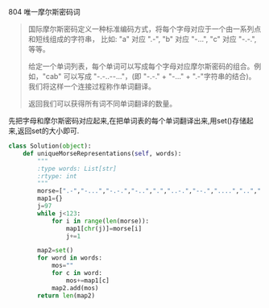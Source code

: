 804 唯一摩尔斯密码词

> 国际摩尔斯密码定义一种标准编码方式，将每个字母对应于一个由一系列点和短线组成的字符串， 比如: "a" 对应 ".-", "b" 对应 "-...", "c" 对应 "-.-.", 等等。
>
> 给定一个单词列表，每个单词可以写成每个字母对应摩尔斯密码的组合。例如，"cab" 可以写成 "-.-..--..."，(即 "-.-." + "-..." + ".-"字符串的结合)。我们将这样一个连接过程称作单词翻译。
>
> 返回我们可以获得所有词不同单词翻译的数量。
>

先把字母和摩尔斯密码对应起来,在把单词表的每个单词翻译出来,用set()存储起来,返回set的大小即可.

```python
class Solution(object):
    def uniqueMorseRepresentations(self, words):
        """
        :type words: List[str]
        :rtype: int
        """
        morse=[".-","-...","-.-.","-..",".","..-.","--.","....","..",".---","-.-",".-..","--","-.","---",".--.","--.-",".-.","...","-","..-","...-",".--","-..-","-.--","--.."]
        map1={}
        j=97
        while j<123:
            for i in range(len(morse)):
                map1[chr(j)]=morse[i]
                j+=1

        map2=set()
        for word in words:
            mos=""
            for c in word:
                mos+=map1[c]
            map2.add(mos)
        return len(map2)

```

